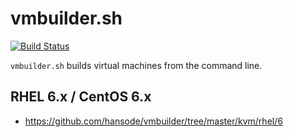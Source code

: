 vmbuilder.sh
============

[![Build Status](https://travis-ci.org/hansode/vmbuilder.png)](https://travis-ci.org/hansode/vmbuilder)

``vmbuilder.sh`` builds virtual machines from the command line.

RHEL 6.x / CentOS 6.x
---------------------

+ https://github.com/hansode/vmbuilder/tree/master/kvm/rhel/6
